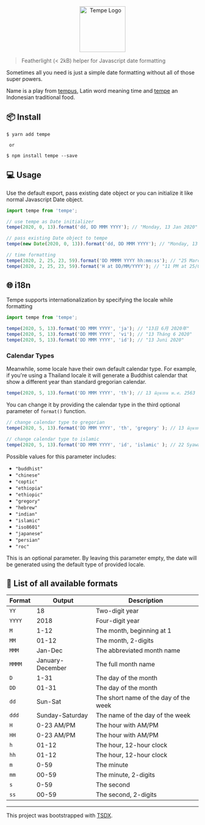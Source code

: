 
<center>
<img src='logo/tempe.png' height='120' align="center" alt='Tempe Logo' />
</center>

> Featherlight (< 2kB) helper for Javascript date formatting

Sometimes all you need is just a simple date formatting without all of those super powers.

Name is a play from [tempus](https://en.wikipedia.org/wiki/Tempus), Latin word meaning time  and [tempe](https://en.wikipedia.org/wiki/Tempeh) an Indonesian traditional food.


## 📦 Install

```
$ yarn add tempe

 or

$ npm install tempe --save
```

## 💻 Usage
Use the default export, pass existing date object or you can initialize it like normal Javascript Date object.

```js
import tempe from 'tempe';

// use tempe as Date initializer
tempe(2020, 0, 13).format('dd, DD MMM YYYY'); // "Monday, 13 Jan 2020"

// pass existing Date object to tempe
tempe(new Date(2020, 0, 13)).format('dd, DD MMM YYYY'); // "Monday, 13 Jan 2020"

// time formatting
tempe(2020, 2, 25, 23, 59).format('DD MMMM YYYY hh:mm:ss'); // "25 March 2020 23:59:00"
tempe(2020, 2, 25, 23, 59).format('H at DD/MM/YYYY'); // "11 PM at 25/03/2020"

```

## 🌐 i18n
Tempe supports internationalization by specifying the locale while formatting

```js
import tempe from 'tempe';

tempe(2020, 5, 13).format('DD MMM YYYY', 'ja'); // "13日 6月 2020年"
tempe(2020, 5, 13).format('DD MMM YYYY', 'vi'); // "13 Tháng 6 2020"
tempe(2020, 5, 13).format('DD MMM YYYY', 'id'); // "13 Juni 2020"

```

### Calendar Types

Meanwhile, some locale have their own default calendar type. For example, if you're using a Thailand locale it will generate a Buddhist calendar that show a different year than standard gregorian calendar.
```js
tempe(2020, 5, 13).format('DD MMM YYYY', 'th'); // 13 มิถุนายน พ.ศ. 2563
```

You can change it by providing the calendar type in the third optional parameter of `format()` function.

```js
// change calendar type to gregorian
tempe(2020, 5, 13).format('DD MMM YYYY', 'th', 'gregory' ); // 13 มิถุนายน พ.ศ. 2020

// change calendar type to islamic
tempe(2020, 5, 13).format('DD MMM YYYY', 'id', 'islamic' ); // 22 Syawal 1441 H

```

Possible values for this parameter includes: 
- `"buddhist"`
- `"chinese"`
- `"coptic"`
- `"ethiopia"`
- `"ethiopic"`
- `"gregory"`
- `"hebrew"`
- `"indian"`
- `"islamic"`
- `"iso8601"`
- `"japanese"`
- `"persian"`
- `"roc"`

This is an optional parameter. By leaving this parameter empty, the date will be generated using the default type of provided locale.


## 📝 List of all available formats

| Format | Output           | Description                           |
| ------ | ---------------- | ------------------------------------- |
| `YY`   | 18               | Two-digit year                        |
| `YYYY` | 2018             | Four-digit year                       |
| `M`    | 1-12             | The month, beginning at 1             |
| `MM`   | 01-12            | The month, 2-digits                   |
| `MMM`  | Jan-Dec          | The abbreviated month name            |
| `MMMM` | January-December | The full month name                   |
| `D`    | 1-31             | The day of the month                  |
| `DD`   | 01-31            | The day of the month        |
| `dd`   | Sun-Sat            | The short name of the day of the week   |
| `ddd` | Sunday-Saturday  | The name of the day of the week       |
| `H`    | 0-23 AM/PM            | The hour with AM/PM                             |
| `HH`    | 0-23 AM/PM            | The hour with AM/PM                             |
| `h`    | 01-12             | The hour, 12-hour clock               |
| `hh`   | 01-12            | The hour, 12-hour clock     |
| `m`    | 0-59             | The minute                            |
| `mm`   | 00-59            | The minute, 2-digits                  |
| `s`    | 0-59             | The second                            |
| `ss`   | 00-59            | The second, 2-digits                  |

---

This project was bootstrapped with [TSDX](https://github.com/jaredpalmer/tsdx).
